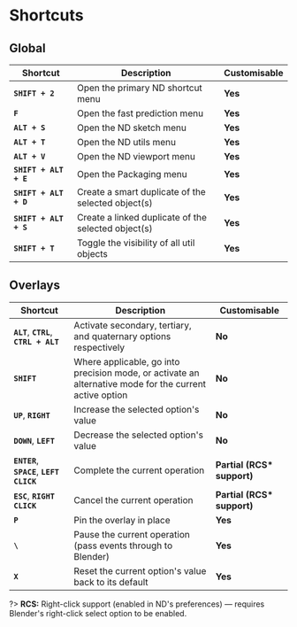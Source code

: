 # Shortcuts

## Global

| Shortcut | Description | Customisable | 
| --- | --- | --- |
| **`SHIFT + 2`** | Open the primary ND shortcut menu | **Yes** |
| **`F`** | Open the fast prediction menu | **Yes** |
| **`ALT + S`** | Open the ND sketch menu | **Yes** |
| **`ALT + T`** | Open the ND utils menu | **Yes** |
| **`ALT + V`** | Open the ND viewport menu | **Yes** |
| **`SHIFT + ALT + E`** | Open the Packaging menu | **Yes** |
| **`SHIFT + ALT + D`** | Create a smart duplicate of the selected object(s) | **Yes** |
| **`SHIFT + ALT + S`** | Create a linked duplicate of the selected object(s) | **Yes** |
| **`SHIFT + T`** | Toggle the visibility of all util objects | **Yes** |

## Overlays

| Shortcut | Description | Customisable |
| --- | --- | --- |
| **`ALT`**, **`CTRL`**, **`CTRL + ALT`** | Activate secondary, tertiary, and quaternary options respectively | **No** |
| **`SHIFT`** | Where applicable, go into precision mode, or activate an alternative mode for the current active option | **No** |
| **`UP`**, **`RIGHT`** | Increase the selected option's value | **No** |
| **`DOWN`**, **`LEFT`** | Decrease the selected option's value | **No** |
| **`ENTER`**, **`SPACE`**, **`LEFT CLICK`** | Complete the current operation | **Partial (RCS\* support)** |
| **`ESC`**, **`RIGHT CLICK`** | Cancel the current operation | **Partial (RCS\* support)** |
| **`P`** | Pin the overlay in place | **Yes** |
| **`\`** | Pause the current operation (pass events through to Blender) | **Yes** |
| **`X`** | Reset the current option's value back to its default | **Yes** |

?> **RCS:** Right-click support (enabled in ND's preferences) — requires Blender's right-click select option to be enabled.